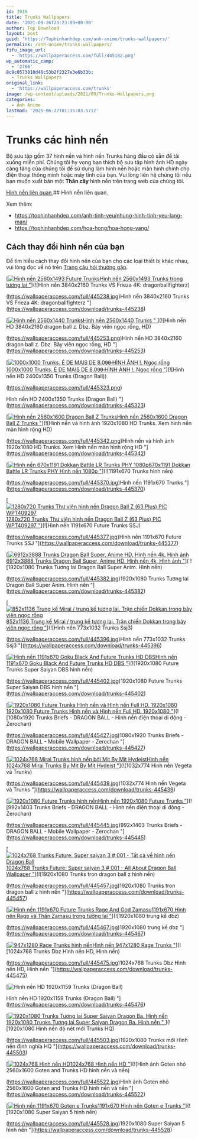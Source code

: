 ```yaml
---
id: 3916
title: Trunks Wallpapers
date: '2021-09-26T23:23:09+00:00'
author: Top Download
layout: post
guid: 'https://Tophinhanhdep.com/anh-anime/trunks-wallpapers/'
permalink: /anh-anime/trunks-wallpapers/
fifu_image_url:
  - 'https://wallpaperaccess.com/full/445182.png'
wp_automatic_camp:
  - '2766'
8c9c0573010d46c53b2f2327e3e6b33b:
  - Trunks Wallpapers
original_link:
  - 'https://wallpaperaccess.com/trunks'
image: /wp-content/uploads/2021/09/Trunks-Wallpapers.png
categories:
  - Ảnh Anime
lastmod: '2025-06-27T01:35:03.571Z'
---
```

# Trunks các hình nền

Bộ sưu tập gồm 37 hình nền và hình nền Trunks hàng đầu có sẵn để tải xuống miễn phí. Chúng tôi hy vọng bạn thích bộ sưu tập hình ảnh HD ngày càng tăng của chúng tôi để sử dụng làm hình nền hoặc màn hình chính cho điện thoại thông minh hoặc máy tính của bạn. Vui lòng liên hệ chúng tôi nếu bạn muốn xuất bản một **Thân cây** hình nền trên trang web của chúng tôi.

[Hình nền liên quan ](#related) ## Hình nền liên quan.

   
 Xem thêm:

   
- <https://tophinhanhdep.com/anh-tinh-yeu/nhung-hinh-tinh-yeu-lang-man/>
- <https://tophinhanhdep.com/hoa-hong/hoa-hong-vang/>

## Cách thay đổi hình nền của bạn

Để tìm hiểu cách thay đổi hình nền của bạn cho các loại thiết bị khác nhau, vui lòng đọc về nó trên [Trang câu hỏi thường gặp](https://tophinhanhdep.com/faq/).

  
[[![Hình nền 2560x1493 Future Trunks](https://wallpaperaccess.com/full/445182.png)Hình nền 2560x1493 Trunks trong tương lai "](https://wallpaperaccess.com/download/trunks-445182)](![Hình nền 3840x2160 Trunks VS Frieza 4K: dragonballfighterz)

(https://wallpaperaccess.com/full/445238.jpg)Hình nền 3840x2160 Trunks VS Frieza 4K: dragonballfighterz "](https://wallpaperaccess.com/download/trunks-445238)

[[![Hình nền 2560x1440 Trunks](https://wallpaperaccess.com/full/445243.jpg)Hình nền 2560x1440 Trunks " ](https://wallpaperaccess.com/download/trunks-445243)](![Hình nền HD 3840x2160 dragon ball z.  Dbz.  Bảy viên ngọc rồng, HD)

(https://wallpaperaccess.com/full/445253.png)Hình nền HD 3840x2160 dragon ball z. Dbz. Bảy viên ngọc rồng, HD "](https://wallpaperaccess.com/download/trunks-445253)

[[![1000x1000 Trunks.  É DE MAIS DE 8.00̶0̶ HÌNH ẢNH !.  Ngọc rồng](https://wallpaperaccess.com/full/445322.jpg)1000x1000 Trunks. É DE MAIS DE 8.00̶0̶ HÌNH ẢNH !. Ngọc rồng "](https://wallpaperaccess.com/download/trunks-445322)](![Hình nền HD 2400x1350 Trunks (Dragon Ball))

(https://wallpaperaccess.com/full/445323.png)

Hình nền HD 2400x1350 Trunks (Dragon Ball) "](https://wallpaperaccess.com/download/trunks-445323)

[[![Hình nền 2560x1600 Dragon Ball Z Trunks](https://wallpaperaccess.com/full/445336.jpg)Hình nền 2560x1600 Dragon Ball Z Trunks "](https://wallpaperaccess.com/download/trunks-445336)](![Hình nền và hình ảnh 1920x1080 HD Trunks.  Xem hình nền màn hình rộng HD)

(https://wallpaperaccess.com/full/445342.png)Hình nền và hình ảnh 1920x1080 HD Trunks. Xem Hình nền màn hình rộng HD "](https://wallpaperaccess.com/download/trunks-445342)

[[![Hình nền 670x1191 Dokkan Battle LR Trunks PHY 1080p](https://wallpaperaccess.com/full/445359.jpg)670x1191 Dokkan Battle LR Trunks PHY Hình nền 1080p "](https://wallpaperaccess.com/download/trunks-445359)](![1191x670 Trunks hình nền)

(https://wallpaperaccess.com/full/445370.jpg)Hình nền 1191x670 Trunks "](https://wallpaperaccess.com/download/trunks-445370)

[[![1280x720 Trunks Thư viện hình nền Dragon Ball Z (63 Plus) PIC WPT409297](https://wallpaperaccess.com/full/445376.jpg)1280x720 Trunks Thư viện hình nền Dragon Ball Z (63 Plus) PIC WPT409297 "](https://wallpaperaccess.com/download/trunks-445376)](![Hình nền 1191x670 Future Trunks SSJ)

(https://wallpaperaccess.com/full/445377.jpg)Hình nền 1191x670 Future Trunks SSJ "](https://wallpaperaccess.com/download/trunks-445377)

[[![6912x3888 Trunks Dragon Ball Super, Anime HD, Hình nền 4k, Hình ảnh](https://wallpaperaccess.com/full/445379.jpg)6912x3888 Trunks Dragon Ball Super, Anime HD, Hình nền 4k, Hình ảnh "](https://wallpaperaccess.com/download/trunks-445379)]( ![1920x1080 Trunks Tương lai Dragon Ball Super Anim.  Hình nền)

(https://wallpaperaccess.com/full/445382.jpg)1920x1080 Trunks Tương lai Dragon Ball Super Anim. Hình nền "](https://wallpaperaccess.com/download/trunks-445382)

[[![852x1136 Trung kế Mirai / trung kế tương lai.  Trận chiến Dokkan trong bảy viên ngọc rồng](https://wallpaperaccess.com/full/445395.jpg)852x1136 Trung kế Mirai / trung kế tương lai. Trận chiến Dokkan trong bảy viên ngọc rồng "](https://wallpaperaccess.com/download/trunks-445395)](![Hình nền 773x1032 Trunks Ssj3)

(https://wallpaperaccess.com/full/445396.jpg)Hình nền 773x1032 Trunks Ssj3 "](https://wallpaperaccess.com/download/trunks-445396)

[[![Hình nền 1191x670 Goku Black And Future Trunks HD DBS](https://wallpaperaccess.com/full/445400.jpg)Hình nền 1191x670 Goku Black And Future Trunks HD DBS "](https://wallpaperaccess.com/download/trunks-445400)](![1920x1080 Future Trunks Super Saiyan DBS hình nền)

(https://wallpaperaccess.com/full/445402.jpg)1920x1080 Future Trunks Super Saiyan DBS hình nền "](https://wallpaperaccess.com/download/trunks-445402)

[[![1920x1080 Future Trunks Hình nền và Hình nền Full HD.  1920x1080](https://wallpaperaccess.com/full/445418.png)1920x1080 Future Trunks Hình nền và Hình nền Full HD. 1920x1080 "](https://wallpaperaccess.com/download/trunks-445418)](![1080x1920 Trunks Briefs - DRAGON BALL - Hình nền điện thoại di động - Zerochan)

(https://wallpaperaccess.com/full/445427.jpg)1080x1920 Trunks Briefs - DRAGON BALL - Mobile Wallpaper - Zerochan "](https://wallpaperaccess.com/download/trunks-445427)

[[![1024x768 Mirai Trunks hình nền bởi Mit By Mit Hydeist](https://wallpaperaccess.com/full/445438.jpg)Hình nền 1024x768 Mirai Trunks By Mit By Mit Hydeist "](https://wallpaperaccess.com/download/trunks-445438)](![1032x774 Hình nền Vegeta và Trunks)

(https://wallpaperaccess.com/full/445439.jpg)1032x774 Hình nền Vegeta và Trunks "](https://wallpaperaccess.com/download/trunks-445439)

[[![1920x1080 Future Trunks hình nền](https://wallpaperaccess.com/full/445442.jpg)Hình nền 1920x1080 Future Trunks "](https://wallpaperaccess.com/download/trunks-445442)](![992x1403 Trunks Briefs - DRAGON BALL - Hình nền điện thoại di động - Zerochan)

(https://wallpaperaccess.com/full/445445.jpg)992x1403 Trunks Briefs - DRAGON BALL - Mobile Wallpaper - Zerochan "](https://wallpaperaccess.com/download/trunks-445445)

[[![1024x768 Trunks Future: Super saiyan 3 # 001 - Tất cả về hình nền Dragon Ball](https://wallpaperaccess.com/full/445453.jpg)1024x768 Trunks Future: Super saiyan 3 # 001 - All About Dragon Ball Wallpaper "](https://wallpaperaccess.com/download/trunks-445453)](![1920x1080 Trunks tron ​​dragon ball z hình nền)

(https://wallpaperaccess.com/full/445457.jpg)1920x1080 Trunks tron ​​dragon ball z hình nền "](https://wallpaperaccess.com/download/trunks-445457)

[[![Hình nền 1191x670 Future Trunks Rage And God Zamasu](https://wallpaperaccess.com/full/445461.jpg)1191x670 Hình nền Rage và Thần Zamasu trong tương lai "](https://wallpaperaccess.com/download/trunks-445461)](![1920x1080 trung kế dbz)

(https://wallpaperaccess.com/full/445467.jpg)1920x1080 trung kế dbz "](https://wallpaperaccess.com/download/trunks-445467)

[[![947x1280 Rage Trunks hình nền](https://wallpaperaccess.com/full/445471.jpg)Hình nền 947x1280 Rage Trunks "](https://wallpaperaccess.com/download/trunks-445471)](![1024x768 Trunks Dbz Hình nền HD, Hình nền)

(https://wallpaperaccess.com/full/445475.jpg)1024x768 Trunks Dbz Hình nền HD, Hình nền "](https://wallpaperaccess.com/download/trunks-445475)

[![Hình nền HD 1920x1159 Trunks (Dragon Ball)](https://wallpaperaccess.com/full/445476.png)

Hình nền HD 1920x1159 Trunks (Dragon Ball) "](https://wallpaperaccess.com/download/trunks-445476)

[[![1920x1080 Trunks Tương lai Super Saiyan Dragon Ba.  Hình nền](https://wallpaperaccess.com/full/445484.jpg)1920x1080 Trunks Tương lai Super Saiyan Dragon Ba. Hình nền " ](https://wallpaperaccess.com/download/trunks-445484)](![1920x1080 Hình nền độ nét mới Trunks HQ)

(https://wallpaperaccess.com/full/445503.jpg)1920x1080 Trunks mới Hình nền định nghĩa HQ "](https://wallpaperaccess.com/download/trunks-445503)

[[![1024x768 Hình nền HD](https://wallpaperaccess.com/full/445512.jpg)1024x768 Hình nền HD "](https://wallpaperaccess.com/download/trunks-445512)](![Hình ảnh Goten nhỏ 2560x1600 Goten and Trunks HD hình nền và nền)

(https://wallpaperaccess.com/full/445522.jpg)Hình ảnh Goten nhỏ 2560x1600 Goten and Trunks HD hình nền và nền "](https://wallpaperaccess.com/download/trunks-445522)

[[![Hình nền 1191x670 Goten e Trunks](https://wallpaperaccess.com/full/445525.jpg)1191x670 Hình nền Goten e Trunks "](https://wallpaperaccess.com/download/trunks-445525)](![1920x1080 Super Saiyan 5 hình nền)

(https://wallpaperaccess.com/full/445528.jpg)1920x1080 Super Saiyan 5 hình nền "](https://wallpaperaccess.com/download/trunks-445528)
